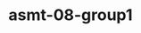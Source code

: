 # asmt-08-group1

<!-- Think of your README.md as your landing page for your project. Before a viewer dives into your files, what do you want them to know about your project? Here are some recommendations for your project README.mds:
Give a brief overview of what is in each folder in your repo, so a viewer knows how to navigate around.
Give a summary of what your project is all about:
Problem Statement: What question(s) did you aim to answer through your analysis?
Data: What data did you use? How did you acquire it?
Consider adding a data dictionary that explains what is in each column of your dataset
Data Processing: What steps did you take to clean and transform your data before more formal analysis
Results/Findings: What did you find throughout your analysis? This is a great place to add some of your visualizations
Conclusions/Recommendations: Are there any conclusions or recommendations that can be made based on your analysis?
Next Steps: If you feel like there is more that could be done with your data to investigate your initial questions, what would you do? Are there other datasets you could add? Other cleaning or tranformation steps? -->